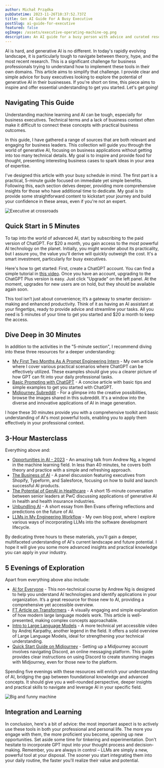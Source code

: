 ```yaml
---
author: Michał Prządka
pubDatetime: 2023-11-26T10:37:52.737Z
title: Gen AI Guide For A Busy Executive
postSlug: ai-guide-for-executive
featured: false
ogImage: /assets/executive-operating-machine-og.png
description: An AI guide for a busy person with advice and curated resources.
---
```


AI is hard, and generative AI is no different. In today's rapidly evolving landscape, it is particularly tough to navigate between theory, hype, and the most recent research. This is a significant challenge for business professionals trying to understand how to implement these tools in their own domains. This article aims to simplify that challenge. I provide clear and simple advice for busy executives looking to explore the potential of generative AI in their businesses. If you're short on time, this piece aims to inspire and offer essential understanding to get you started. Let's get going!

## Navigating This Guide

Understanding machine learning and AI can be tough, especially for business executives. Technical terms and a lack of business context often make it difficult to connect these concepts with practical business outcomes.

In this guide, I have gathered a range of sources that are both relevant and engaging for business leaders. This collection will guide you through the world of generative AI, focusing on business applications without getting into too many technical details. My goal is to inspire and provide food for thought, presenting interesting business cases to spark ideas in your area of expertise.

I've designed this article with your busy schedule in mind. The first part is a practical, 5-minute guide focused on immediate yet simple benefits. Following this, each section delves deeper, providing more comprehensive insights for those who have additional time to dedicate. My goal is to provide some straightforward content to kickstart your journey and build your confidence in these areas, even if you're not an expert.

![Executive at crossroads](/assets/executive-at-crossroads.png)

## Quick Start in 5 Minutes

To tap into the world of advanced AI, start by subscribing to the paid version of ChatGPT. For $20 a month, you gain access to the most powerful AI technology on the planet. Initially, you might wonder about its practicality, but I assure you, the value you'll derive will quickly outweigh the cost. It's a smart investment, particularly for busy executives.

Here's how to get started: First, create a ChatGPT account. You can find a simple tutorial in [this video](https://www.youtube.com/watch?v=FMEzy2jo84c). Once you have an account, upgrading to the ChatGPT Plus version is easy. Just click "Upgrade" on the left panel. At the moment, upgrades for new users are on hold, but they should be available again soon.

This tool isn’t just about convenience; it’s a gateway to smarter decision-making and enhanced productivity. Think of it as having an AI assistant at your fingertips, ready to provide advice and streamline your tasks. All you need is 5 minutes of your time to get you started and $20 a month to keep the access.

## Dive Deep in 30 Minutes

In addition to the activities in the "5-minute section", I recommend diving into these three resources for a deeper understanding:

- [My First Two Months As A Prompt Engineering Intern](https://www.linkedin.com/pulse/my-first-two-months-prompt-engineering-intern-michal-przadka) - My own article where I cover various practical scenarios where ChatGPT can be effectively utilized. These examples should give you a clearer picture of how GPT can fit into your daily professional tasks.
- [Basic Prompting with ChatGPT](https://learnprompting.org/docs/basics/prompting) - A concise article with basic tips and simple examples to get you started with ChatGPT.
- [Midjourney Subreddit](https://www.reddit.com/r/midjourney/?f=flair_name%3A%22Showcase%22) - For a glimpse into the creative possibilities, browse the images shared in this subreddit. It's a window into the diverse and innovative applications of AI in image generation.

I hope these 30 minutes provide you with a comprehensive toolkit and basic understanding of AI's most powerful tools, enabling you to apply them effectively in your professional context.

## 3-Hour Masterclass

Everything above and:

- [Opportunities in AI - 2023](https://www.youtube.com/watch?v=5p248yoa3oE) - An amazing talk from Andrew Ng, a legend in the machine learning field. In less than 40 minutes, he covers both theory and practice with a simple and refreshing approach.
- [The Business of AI](https://www.youtube.com/watch?v=knHW-p31R0c) - A panel discussion featuring executives from Shopify, Typeform, and Salesforce, focusing on how to build and launch successful AI products.
- [The Potential of GenAI in Healthcare](https://www.pwc.com/us/en/industries/health-industries/health-research-institute/next-in-health-podcast/the-potential-of-genai-in-health-industries.html) - A short 15-minute conversation between senior leaders at PwC discussing applications of generative AI in health and health insurance industries.
- [Unbundling AI](https://www.ben-evans.com/benedictevans/2023/10/5/unbundling-ai) - A short essay from Ben Evans offering reflections and predictions on the future of AI.
- [LLMs in My Engineering Workflow](https://blog.toasterthoughts.eu/posts/llms-in-engineering) - My own blog post, where I explore various ways of incorporating LLMs into the software development lifecycle.

By dedicating three hours to these materials, you'll gain a deeper, multifaceted understanding of AI's current landscape and future potential. I hope it will give you some more advanced insights and practical knowledge you can apply in your industry.

## 5 Evenings of Exploration

Apart from everything above also include:

- [AI for Everyone](https://www.deeplearning.ai/courses/ai-for-everyone/) - This non-technical course by Andrew Ng is designed to help you understand AI technologies and identify applications in your organization. It’s a great resource for those new to AI, providing a comprehensive yet accessible overview.
- [FT Article on Transformers](https://ig.ft.com/generative-ai/) - A visually engaging and simple explanation of how modern large language models work. This article is well-presented, making complex concepts approachable.
- [Intro to Large Language Models](https://www.youtube.com/watch?v=zjkBMFhNj_g) - A more technical yet accessible video by Andrej Karpathy, another legend in the field. It offers a solid overview of Large Language Models, ideal for strengthening your technical understanding.
- [Quick Start Guide on Midjourney](https://docs.midjourney.com/docs/quick-start) - Setting up a Midjourney account involves navigating Discord, an online messaging platform. This guide provides clear instructions on using Discord to create stunning images with Midjourney, even for those new to the platform.

Spending five evenings with these resources will enrich your understanding of AI, bridging the gap between foundational knowledge and advanced concepts. It should give you a well-rounded perspective, deeper insights and practical skills to navigate and leverage AI in your specific field.

![Big and funny machine](/assets/whimsical-complex-machine.png)

## Integration and Learning

In conclusion, here's a bit of advice: the most important aspect is to actively use these tools in both your professional and personal life. The more you engage with them, the more proficient you become, opening up new opportunities. Set aside some time for tinkering and experimentation. Don't hesitate to incorporate GPT input into your thought process and decision-making. Remember, you are always in control – LLMs are simply a new, powerful tool at your disposal. The sooner you start integrating them into your daily routine, the faster you'll realize their value and potential.
